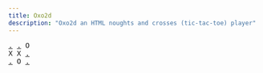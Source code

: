 ```yaml
---
title: Oxo2d 
description: "Oxo2d an HTML noughts and crosses (tic-tac-toe) player"
---
```


<pre class="oxo2d">
<a href="../1j/">.</a> <a href="../24/">.</a> O
X X <a href="../4l/">.</a>
<a href="../4m/">.</a> O <a href="../4n/">.</a>
</pre>
